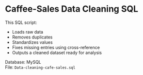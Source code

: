 
# Caffee-Sales Data Cleaning SQL

This SQL script:
- Loads raw data
- Removes duplicates
- Standardizes values
- Fixes missing entries using cross-reference
- Outputs a cleaned dataset ready for analysis

Database: MySQL  
File: `Data-cleaning-cafe-sales.sql`
